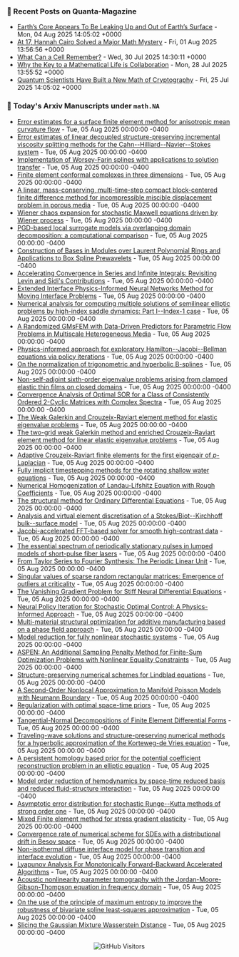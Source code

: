 ### 📝 Recent Posts on Quanta-Magazine
<!-- quanta starts -->
* <a href="https://www.quantamagazine.org/earths-core-appears-to-be-leaking-up-and-out-of-earths-surface-20250804/">Earth’s Core Appears To Be Leaking Up and Out of Earth’s Surface</a> - Mon, 04 Aug 2025 14:05:02 +0000
* <a href="https://www.quantamagazine.org/at-17-hannah-cairo-solved-a-major-math-mystery-20250801/">At 17, Hannah Cairo Solved a Major Math Mystery</a> - Fri, 01 Aug 2025 13:56:56 +0000
* <a href="https://www.quantamagazine.org/what-can-a-cell-remember-20250730/">What Can a Cell Remember?</a> - Wed, 30 Jul 2025 14:30:11 +0000
* <a href="https://www.quantamagazine.org/why-the-key-to-a-mathematical-life-is-collaboration-20250728/">Why the Key to a Mathematical Life is Collaboration</a> - Mon, 28 Jul 2025 13:55:52 +0000
* <a href="https://www.quantamagazine.org/quantum-scientists-have-built-a-new-math-of-cryptography-20250725/">Quantum Scientists Have Built a New Math of Cryptography</a> - Fri, 25 Jul 2025 14:05:02 +0000
<!-- quanta ends -->


### 📝 Today's Arxiv Manuscripts under ``math.NA``
<!-- arxiv-math-na starts -->
* <a href="https://arxiv.org/abs/2508.01078">Error estimates for a surface finite element method for anisotropic mean curvature flow</a> - Tue, 05 Aug 2025 00:00:00 -0400
* <a href="https://arxiv.org/abs/2508.01141">Error estimates of linear decoupled structure-preserving incremental viscosity splitting methods for the Cahn--Hilliard--Navier--Stokes system</a> - Tue, 05 Aug 2025 00:00:00 -0400
* <a href="https://arxiv.org/abs/2508.01193">Implementation of Worsey-Farin splines with applications to solution transfer</a> - Tue, 05 Aug 2025 00:00:00 -0400
* <a href="https://arxiv.org/abs/2508.01238">Finite element conformal complexes in three dimensions</a> - Tue, 05 Aug 2025 00:00:00 -0400
* <a href="https://arxiv.org/abs/2508.01256">A linear, mass-conserving, multi-time-step compact block-centered finite difference method for incompressible miscible displacement problem in porous media</a> - Tue, 05 Aug 2025 00:00:00 -0400
* <a href="https://arxiv.org/abs/2508.01271">Wiener chaos expansion for stochastic Maxwell equations driven by Wiener process</a> - Tue, 05 Aug 2025 00:00:00 -0400
* <a href="https://arxiv.org/abs/2508.01313">PGD-based local surrogate models via overlapping domain decomposition: a computational comparison</a> - Tue, 05 Aug 2025 00:00:00 -0400
* <a href="https://arxiv.org/abs/2508.01399">Construction of Bases in Modules over Laurent Polynomial Rings and Applications to Box Spline Prewavelets</a> - Tue, 05 Aug 2025 00:00:00 -0400
* <a href="https://arxiv.org/abs/2508.01406">Accelerating Convergence in Series and Infinite Integrals: Revisiting Levin and Sidi's Contributions</a> - Tue, 05 Aug 2025 00:00:00 -0400
* <a href="https://arxiv.org/abs/2508.01463">Extended Interface Physics-Informed Neural Networks Method for Moving Interface Problems</a> - Tue, 05 Aug 2025 00:00:00 -0400
* <a href="https://arxiv.org/abs/2508.01534">Numerical analysis for computing multiple solutions of semilinear elliptic problems by high-index saddle dynamics: Part I--Index-1 case</a> - Tue, 05 Aug 2025 00:00:00 -0400
* <a href="https://arxiv.org/abs/2508.01666">A Randomized GMsFEM with Data-Driven Predictors for Parametric Flow Problems in Multiscale Heterogeneous Media</a> - Tue, 05 Aug 2025 00:00:00 -0400
* <a href="https://arxiv.org/abs/2508.01720">Physics-informed approach for exploratory Hamilton--Jacobi--Bellman equations via policy iterations</a> - Tue, 05 Aug 2025 00:00:00 -0400
* <a href="https://arxiv.org/abs/2508.01817">On the normalization of trigonometric and hyperbolic B-splines</a> - Tue, 05 Aug 2025 00:00:00 -0400
* <a href="https://arxiv.org/abs/2508.01952">Non-self-adjoint sixth-order eigenvalue problems arising from clamped elastic thin films on closed domains</a> - Tue, 05 Aug 2025 00:00:00 -0400
* <a href="https://arxiv.org/abs/2508.02052">Convergence Analysis of Optimal SOR for a Class of Consistently Ordered 2-Cyclic Matrices with Complex Spectra</a> - Tue, 05 Aug 2025 00:00:00 -0400
* <a href="https://arxiv.org/abs/2508.02064">The Weak Galerkin and Crouzeix-Raviart element method for elastic eigenvalue problems</a> - Tue, 05 Aug 2025 00:00:00 -0400
* <a href="https://arxiv.org/abs/2508.02065">The two-grid weak Galerkin method and enriched Crouzeix-Raviart element method for linear elastic eigenvalue problems</a> - Tue, 05 Aug 2025 00:00:00 -0400
* <a href="https://arxiv.org/abs/2508.02077">Adaptive Crouzeix-Raviart finite elements for the first eigenpair of $p$-Laplacian</a> - Tue, 05 Aug 2025 00:00:00 -0400
* <a href="https://arxiv.org/abs/2508.02358">Fully implicit timestepping methods for the rotating shallow water equations</a> - Tue, 05 Aug 2025 00:00:00 -0400
* <a href="https://arxiv.org/abs/2508.02434">Numerical Homogenization of Landau-Lifshitz Equation with Rough Coefficients</a> - Tue, 05 Aug 2025 00:00:00 -0400
* <a href="https://arxiv.org/abs/2508.02440">The structural method for Ordinary Differential Equations</a> - Tue, 05 Aug 2025 00:00:00 -0400
* <a href="https://arxiv.org/abs/2508.02450">Analysis and virtual element discretisation of a Stokes/Biot--Kirchhoff bulk--surface model</a> - Tue, 05 Aug 2025 00:00:00 -0400
* <a href="https://arxiv.org/abs/2508.02613">Jacobi-accelerated FFT-based solver for smooth high-contrast data</a> - Tue, 05 Aug 2025 00:00:00 -0400
* <a href="https://arxiv.org/abs/2508.01133">The essential spectrum of periodically stationary pulses in lumped models of short-pulse fiber lasers</a> - Tue, 05 Aug 2025 00:00:00 -0400
* <a href="https://arxiv.org/abs/2508.01175">From Taylor Series to Fourier Synthesis: The Periodic Linear Unit</a> - Tue, 05 Aug 2025 00:00:00 -0400
* <a href="https://arxiv.org/abs/2508.01456">Singular values of sparse random rectangular matrices: Emergence of outliers at criticality</a> - Tue, 05 Aug 2025 00:00:00 -0400
* <a href="https://arxiv.org/abs/2508.01519">The Vanishing Gradient Problem for Stiff Neural Differential Equations</a> - Tue, 05 Aug 2025 00:00:00 -0400
* <a href="https://arxiv.org/abs/2508.01718">Neural Policy Iteration for Stochastic Optimal Control: A Physics-Informed Approach</a> - Tue, 05 Aug 2025 00:00:00 -0400
* <a href="https://arxiv.org/abs/2508.02206">Multi-material structural optimization for additive manufacturing based on a phase field approach</a> - Tue, 05 Aug 2025 00:00:00 -0400
* <a href="https://arxiv.org/abs/2508.02263">Model reduction for fully nonlinear stochastic systems</a> - Tue, 05 Aug 2025 00:00:00 -0400
* <a href="https://arxiv.org/abs/2508.02299">ASPEN: An Additional Sampling Penalty Method for Finite-Sum Optimization Problems with Nonlinear Equality Constraints</a> - Tue, 05 Aug 2025 00:00:00 -0400
* <a href="https://arxiv.org/abs/2103.01194">Structure-preserving numerical schemes for Lindblad equations</a> - Tue, 05 Aug 2025 00:00:00 -0400
* <a href="https://arxiv.org/abs/2403.05888">A Second-Order Nonlocal Approximation to Manifold Poisson Models with Neumann Boundary</a> - Tue, 05 Aug 2025 00:00:00 -0400
* <a href="https://arxiv.org/abs/2405.06337">Regularization with optimal space-time priors</a> - Tue, 05 Aug 2025 00:00:00 -0400
* <a href="https://arxiv.org/abs/2410.20408">Tangential-Normal Decompositions of Finite Element Differential Forms</a> - Tue, 05 Aug 2025 00:00:00 -0400
* <a href="https://arxiv.org/abs/2412.17117">Traveling-wave solutions and structure-preserving numerical methods for a hyperbolic approximation of the Korteweg-de Vries equation</a> - Tue, 05 Aug 2025 00:00:00 -0400
* <a href="https://arxiv.org/abs/2504.01360">A persistent homology based prior for the potential coefficient reconstruction problem in an elliptic equation</a> - Tue, 05 Aug 2025 00:00:00 -0400
* <a href="https://arxiv.org/abs/2505.00548">Model order reduction of hemodynamics by space-time reduced basis and reduced fluid-structure interaction</a> - Tue, 05 Aug 2025 00:00:00 -0400
* <a href="https://arxiv.org/abs/2506.08937">Asymptotic error distribution for stochastic Runge--Kutta methods of strong order one</a> - Tue, 05 Aug 2025 00:00:00 -0400
* <a href="https://arxiv.org/abs/2506.13041">Mixed Finite element method for stress gradient elasticity</a> - Tue, 05 Aug 2025 00:00:00 -0400
* <a href="https://arxiv.org/abs/2309.11396">Convergence rate of numerical scheme for SDEs with a distributional drift in Besov space</a> - Tue, 05 Aug 2025 00:00:00 -0400
* <a href="https://arxiv.org/abs/2408.09749">Non-isothermal diffuse interface model for phase transition and interface evolution</a> - Tue, 05 Aug 2025 00:00:00 -0400
* <a href="https://arxiv.org/abs/2412.13527">Lyapunov Analysis For Monotonically Forward-Backward Accelerated Algorithms</a> - Tue, 05 Aug 2025 00:00:00 -0400
* <a href="https://arxiv.org/abs/2502.05810">Acoustic nonlinearity parameter tomography with the Jordan-Moore-Gibson-Thompson equation in frequency domain</a> - Tue, 05 Aug 2025 00:00:00 -0400
* <a href="https://arxiv.org/abs/2503.00942">On the use of the principle of maximum entropy to improve the robustness of bivariate spline least-squares approximation</a> - Tue, 05 Aug 2025 00:00:00 -0400
* <a href="https://arxiv.org/abs/2504.08544">Slicing the Gaussian Mixture Wasserstein Distance</a> - Tue, 05 Aug 2025 00:00:00 -0400
<!-- arxiv-math-na ends -->

<div align="center">
  
![GitHub Visitors](https://api.visitorbadge.io/api/visitors?path=https%3A%2F%2Fgithub.com%2Flowrank&label=profile%20views&labelColor=%231e1e2e&countColor=%23cba6f7)



</div>
